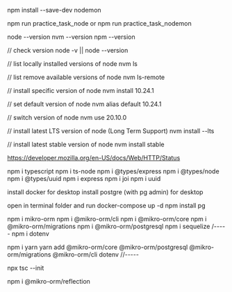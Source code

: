 npm install --save-dev nodemon

npm run practice_task_node or npm run practice_task_nodemon

node --version
nvm --version
npm --version

// check version
node -v || node --version

// list locally installed versions of node
nvm ls

// list remove available versions of node
nvm ls-remote

// install specific version of node
nvm install 10.24.1

// set default version of node
nvm alias default 10.24.1

// switch version of node
nvm use 20.10.0

// install latest LTS version of node (Long Term Support)
nvm install --lts

// install latest stable version of node
nvm install stable

https://developer.mozilla.org/en-US/docs/Web/HTTP/Status

npm i typescript
npm i ts-node
npm i @types/express
npm i @types/node
npm i @types/uuid
npm i express
npm i joi
npm i uuid

install docker for desktop
install postgre (with pg admin) for desktop

open in terminal folder and run docker-compose up -d
npm install pg

npm i mikro-orm
npm i @mikro-orm/cli
npm i @mikro-orm/core
npm i @mikro-orm/migrations
npm i @mikro-orm/postgresql
npm i sequelize /-----
npm i dotenv

npm i yarn
yarn add @mikro-orm/core @mikro-orm/postgresql @mikro-orm/migrations @mikro-orm/cli dotenv //-----

npx tsc --init

npm i @mikro-orm/reflection